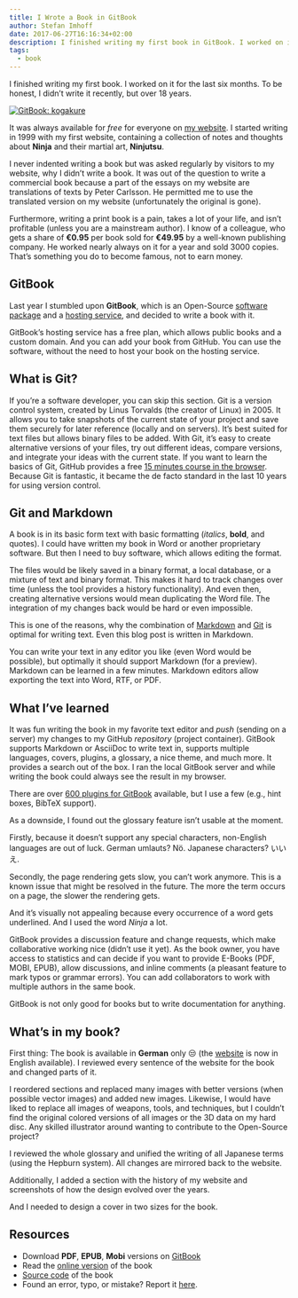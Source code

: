 ```yaml
---
title: I Wrote a Book in GitBook
author: Stefan Imhoff
date: 2017-06-27T16:16:34+02:00
description: I finished writing my first book in GitBook. I worked on it for the last six months, and it’s available to read online, as PDF, EPUB, and Mobi.
tags:
  - book
---
```


I finished writing my first book. I worked on it for the last six months. To be honest, I didn’t write it recently, but over 18 years.

[![GitBook: kogakure](/assets/images/posts/gitbook-kogakure.jpg)](https://www.kogakure.de/)

It was always available for _free_ for everyone on [my website](https://www.kogakure.de/). I started writing in 1999 with my first website, containing a collection of notes and thoughts about **Ninja** and their martial art, **Ninjutsu**.

I never indented writing a book but was asked regularly by visitors to my website, why I didn’t write a book. It was out of the question to write a commercial book because a part of the essays on my website are translations of texts by Peter Carlsson. He permitted me to use the translated version on my website (unfortunately the original is gone).

Furthermore, writing a print book is a pain, takes a lot of your life, and isn’t profitable (unless you are a mainstream author). I know of a colleague, who gets a share of **€0.95** per book sold for **€49.95** by a well-known publishing company. He worked nearly always on it for a year and sold 3000 copies. That’s something you do to become famous, not to earn money.

## GitBook

Last year I stumbled upon **GitBook**, which is an Open-Source [software package](https://github.com/GitbookIO/gitbook) and a [hosting service](https://www.gitbook.com/), and decided to write a book with it.

GitBook’s hosting service has a free plan, which allows public books and a custom domain. And you can add your book from GitHub. You can use the software, without the need to host your book on the hosting service.

## What is Git?

If you’re a software developer, you can skip this section. Git is a version control system, created by Linus Torvalds (the creator of Linux) in 2005. It allows you to take snapshots of the current state of your project and save them securely for later reference (locally and on servers). It’s best suited for text files but allows binary files to be added. With Git, it’s easy to create alternative versions of your files, try out different ideas, compare versions, and integrate your ideas with the current state. If you want to learn the basics of Git, GitHub provides a free [15 minutes course in the browser](https://try.github.io/). Because Git is fantastic, it became the de facto standard in the last 10 years for using version control.

## Git and Markdown

A book is in its basic form text with basic formatting (_italics_, **bold**, and quotes). I could have written my book in Word or another proprietary software. But then I need to buy software, which allows editing the format.

The files would be likely saved in a binary format, a local database, or a mixture of text and binary format. This makes it hard to track changes over time (unless the tool provides a history functionality). And even then, creating alternative versions would mean duplicating the Word file. The integration of my changes back would be hard or even impossible.

This is one of the reasons, why the combination of [Markdown](https://daringfireball.net/projects/markdown/) and [Git](https://git-scm.com/) is optimal for writing text. Even this blog post is written in Markdown.

You can write your text in any editor you like (even Word would be possible), but optimally it should support Markdown (for a preview). Markdown can be learned in a few minutes. Markdown editors allow exporting the text into Word, RTF, or PDF.

## What I’ve learned

It was fun writing the book in my favorite text editor and _push_ (sending on a server) my changes to my GitHub _repository_ (project container). GitBook supports Markdown or AsciiDoc to write text in, supports multiple languages, covers, plugins, a glossary, a nice theme, and much more. It provides a search out of the box. I ran the local GitBook server and while writing the book could always see the result in my browser.

There are over [600 plugins for GitBook](https://plugins.gitbook.com/) available, but I use a few (e.g., hint boxes, BibTeX support).

As a downside, I found out the glossary feature isn’t usable at the moment.

Firstly, because it doesn’t support any special characters, non-English languages are out of luck. German umlauts? Nö. Japanese characters? いいえ.

Secondly, the page rendering gets slow, you can’t work anymore. This is a known issue that might be resolved in the future. The more the term occurs on a page, the slower the rendering gets.

And it’s visually not appealing because every occurrence of a word gets underlined. And I used the word _Ninja_ a lot.

GitBook provides a discussion feature and change requests, which make collaborative working nice (didn’t use it yet). As the book owner, you have access to statistics and can decide if you want to provide E-Books (PDF, MOBI, EPUB), allow discussions, and inline comments (a pleasant feature to mark typos or grammar errors). You can add collaborators to work with multiple authors in the same book.

GitBook is not only good for books but to write documentation for anything.

## What’s in my book?

First thing: The book is available in **German** only 😒 (the [website](https://www.kogakure.de/en) is now in English available). I reviewed every sentence of the website for the book and changed parts of it.

I reordered sections and replaced many images with better versions (when possible vector images) and added new images. Likewise, I would have liked to replace all images of weapons, tools, and techniques, but I couldn’t find the original colored versions of all images or the 3D data on my hard disc. Any skilled illustrator around wanting to contribute to the Open-Source project?

I reviewed the whole glossary and unified the writing of all Japanese terms (using the Hepburn system). All changes are mirrored back to the website.

Additionally, I added a section with the history of my website and screenshots of how the design evolved over the years.

And I needed to design a cover in two sizes for the book.

## Resources

- Download **PDF**, **EPUB**, **Mobi** versions on [GitBook](https://github.com/kogakure/book-kogakure/releases)
- Read the [online version](https://www.kogakure.de/) of the book
- [Source code](https://github.com/kogakure/website-11ty-kogakure.de) of the book
- Found an error, typo, or mistake? Report it [here](https://github.com/kogakure/website-11ty-kogakure.de/issues).
